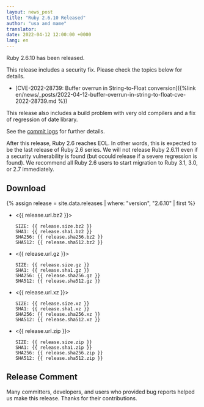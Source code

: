 ```yaml
---
layout: news_post
title: "Ruby 2.6.10 Released"
author: "usa and mame"
translator:
date: 2022-04-12 12:00:00 +0000
lang: en
---
```


Ruby 2.6.10 has been released.

This release includes a security fix.
Please check the topics below for details.

* [CVE-2022-28739: Buffer overrun in String-to-Float conversion]({%link en/news/_posts/2022-04-12-buffer-overrun-in-string-to-float-cve-2022-28739.md %})

This release also includes a build problem with very old compilers and a fix of regression of date library.

See the [commit logs](https://github.com/ruby/ruby/compare/v2_6_9...v2_6_10) for further details.

After this release, Ruby 2.6 reaches EOL. In other words, this is expected to be the last release of Ruby 2.6 series.
We will not release Ruby 2.6.11 even if a security vulnerability is found (but ocould release if a severe regression is found).
We recommend all Ruby 2.6 users to start migration to Ruby 3.1, 3.0, or 2.7 immediately.

## Download

{% assign release = site.data.releases | where: "version", "2.6.10" | first %}

* <{{ release.url.bz2 }}>

      SIZE: {{ release.size.bz2 }}
      SHA1: {{ release.sha1.bz2 }}
      SHA256: {{ release.sha256.bz2 }}
      SHA512: {{ release.sha512.bz2 }}

* <{{ release.url.gz }}>

      SIZE: {{ release.size.gz }}
      SHA1: {{ release.sha1.gz }}
      SHA256: {{ release.sha256.gz }}
      SHA512: {{ release.sha512.gz }}

* <{{ release.url.xz }}>

      SIZE: {{ release.size.xz }}
      SHA1: {{ release.sha1.xz }}
      SHA256: {{ release.sha256.xz }}
      SHA512: {{ release.sha512.xz }}

* <{{ release.url.zip }}>

      SIZE: {{ release.size.zip }}
      SHA1: {{ release.sha1.zip }}
      SHA256: {{ release.sha256.zip }}
      SHA512: {{ release.sha512.zip }}

## Release Comment

Many committers, developers, and users who provided bug reports helped us make this release.
Thanks for their contributions.
